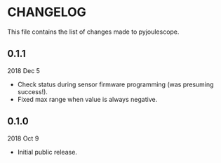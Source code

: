 
# CHANGELOG

This file contains the list of changes made to pyjoulescope.


## 0.1.1

2018 Dec 5

*   Check status during sensor firmware programming (was presuming success!).
*   Fixed max range when value is always negative.


## 0.1.0

2018 Oct 9

*   Initial public release.
